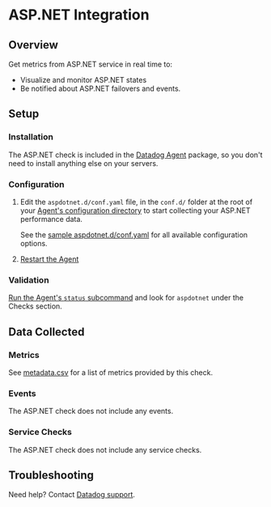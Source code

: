 # ASP.NET Integration

## Overview

Get metrics from ASP.NET service in real time to:

* Visualize and monitor ASP.NET states
* Be notified about ASP.NET failovers and events.

## Setup
### Installation

The ASP.NET check is included in the [Datadog Agent][2] package, so you don't need to install anything else on your servers.

### Configuration

1. Edit the `aspdotnet.d/conf.yaml` file, in the `conf.d/` folder at the root of your [Agent's configuration directory][3] to start collecting your ASP.NET performance data.

    See the [sample aspdotnet.d/conf.yaml][4] for all available configuration options.

2. [Restart the Agent][5]

### Validation

[Run the Agent's `status` subcommand][6] and look for `aspdotnet` under the Checks section.

## Data Collected
### Metrics

See [metadata.csv][7] for a list of metrics provided by this check.

### Events
The ASP.NET check does not include any events.

### Service Checks
The ASP.NET check does not include any service checks.

## Troubleshooting
Need help? Contact [Datadog support][8].

[2]: https://app.datadoghq.com/account/settings#agent
[3]: https://docs.datadoghq.com/agent/guide/agent-configuration-files/#agent-configuration-directory
[4]: https://github.com/DataDog/integrations-core/blob/master/aspdotnet/datadog_checks/aspdotnet/data/conf.yaml.example
[5]: https://docs.datadoghq.com/agent/guide/agent-commands/#start-stop-and-restart-the-agent
[6]: https://docs.datadoghq.com/agent/guide/agent-commands/#agent-status-and-information
[7]: https://github.com/DataDog/integrations-core/blob/master/aspdotnet/metadata.csv
[8]: https://docs.datadoghq.com/help
